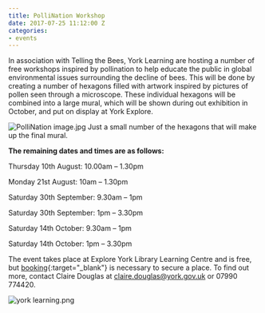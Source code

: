 ```yaml
---
title: PolliNation Workshop
date: 2017-07-25 11:12:00 Z
categories:
- events
---
```


In association with Telling the Bees, York Learning are hosting a number of free workshops inspired by pollination to help educate the public in global environmental issues surrounding the decline of bees. 
This will be done by creating a number of hexagons filled with artwork inspired by pictures of pollen seen through a microscope. These individual hexagons will be combined into a large mural, which will be shown during out exhibition in October, and put on display at York Explore. 

![PolliNation image.jpg](/uploads/PolliNation%20image.jpg)
Just a small number of the hexagons that will make up the final mural. 

**The remaining dates and times are as follows:**  

Thursday 10th August: 10.00am – 1.30pm 

Monday 21st August: 10am – 1.30pm

Saturday 30th September: 9.30am – 1pm 

Saturday 30th September: 1pm – 3.30pm 

Saturday 14th October: 9.30am – 1pm 

Saturday 14th October: 1pm – 3.30pm 

The event takes place at Explore York Library Learning Centre and is free, but [booking](http://www.yortime.org.uk/yortime_home/search.aspx?ddlone=0&ddltwo=0&textfield=pollination&submit=Submit){:target="_blank"} is necessary to secure a place. To find out more, contact Claire Douglas at claire.douglas@york.gov.uk or 07990 774420.

![york learning.png](/uploads/york%20learning.png)